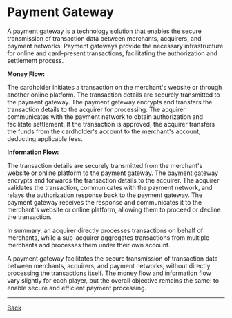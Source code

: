 # Payment Gateway

A payment gateway is a
technology solution that enables the secure transmission of transaction data
between merchants, acquirers, and payment networks. Payment gateways provide the
necessary infrastructure for online and card-present transactions, facilitating
the authorization and settlement process.

**Money Flow:**

The cardholder initiates a transaction on the merchant's website or through
another online platform. The transaction details are securely transmitted to the
payment gateway. The payment gateway encrypts and transfers the transaction
details to the acquirer for processing. The acquirer communicates with the
payment network to obtain authorization and facilitate settlement. If the
transaction is approved, the acquirer transfers the funds from the cardholder's
account to the merchant's account, deducting applicable fees.

**Information Flow:**

The transaction details are securely transmitted from the merchant's website or
online platform to the payment gateway. The payment gateway encrypts and
forwards the transaction details to the acquirer. The acquirer validates the
transaction, communicates with the payment network, and relays the authorization
response back to the payment gateway. The payment gateway receives the response
and communicates it to the merchant's website or online platform, allowing them
to proceed or decline the transaction.

In summary, an acquirer directly
processes transactions on behalf of merchants, while a sub-acquirer aggregates
transactions from multiple merchants and processes them under their own account.

A payment gateway facilitates the secure transmission of transaction data
between merchants, acquirers, and payment networks, without directly processing
the transactions itself. The money flow and information flow vary slightly for
each player, but the overall objective remains the same: to enable secure and
efficient payment processing.

___
[Back](../README.md)